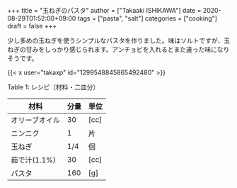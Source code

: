 +++
title = "玉ねぎのパスタ"
author = ["Takaaki ISHIKAWA"]
date = 2020-08-29T01:52:00+09:00
tags = ["pasta", "salt"]
categories = ["cooking"]
draft = false
+++

少し多めの玉ねぎを使うシンプルなパスタを作りました。味はソルトですが、玉ねぎの甘みをしっかり感じられます。アンチョビを入れるとまた違った味になりそうです。  

{{< x user="takaxp" id="1299548845865492480" >}}  

<div class="table-caption">
  <span class="table-number">Table 1</span>:
  レシピ（材料・二皿分）
</div>

| 材料      | 分量 | 単位 |
|---------|----|----|
| オリーブオイル | 30  | [cc] |
| ニンニク  | 1   | 片   |
| 玉ねぎ    | 1/4 | 個   |
| 茹で汁(1.1%) | 30  | [cc] |
| パスタ    | 160 | [g]  |
